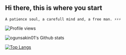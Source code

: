 ## Hi there, this is where you start
 `A patience soul, a carefull mind and, a free man. ⚡⚡⚡` 

<!--
**ogunsakin01/ogunsakin01** is a ✨ _special_ ✨ repository because its `README.md` (this file) appears on your GitHub profile.

Here are some ideas to get you started:

- 🔭 I’m currently working on ...
- 🌱 I’m currently learning ...
- 👯 I’m looking to collaborate on ...
- 🤔 I’m looking for help with ...
- 💬 Ask me about ...
- 📫 How to reach me: ...
- 😄 Pronouns: ...
- ⚡ Fun fact: ...
-->

![Profile views](https://gpvc.arturio.dev/ogunsakin01)

![ogunsakin01's Github stats](https://github-readme-stats.vercel.app/api?username=ogunsakin01&count_private=true&theme=dark&show_icons=true&include_all_commits=true)

 [![Top Langs](https://github-readme-stats.vercel.app/api/top-langs/?username=ogunsakin01&theme=dark&show_icons=true&hide_progress=true&include_all_commits=true)](https://github.com/anuraghazra/github-readme-stats)


